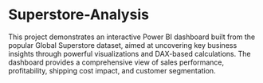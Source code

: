 # Superstore-Analysis
This project demonstrates an interactive Power BI dashboard built from the popular Global Superstore dataset, aimed at uncovering key business insights through powerful visualizations and DAX-based calculations. The dashboard provides a comprehensive view of sales performance, profitability, shipping cost impact, and customer segmentation.
